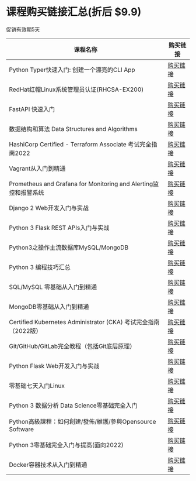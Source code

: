 # 课程购买链接汇总(折后 $9.9)

促销有效期5天

|课程名称  |   购买链接      |
|--------|-------------| 
|Python Typer快速入门: 创建一个漂亮的CLI App|[购买链接](https://www.udemy.com/course/python-typer-cli/?couponCode=2025-MAY12-5727398)| 
|RedHat红帽Linux系统管理员认证(RHCSA-EX200)|[购买链接](https://www.udemy.com/course/rhcsa-ex200/?couponCode=2025-MAY12-5316788)| 
|FastAPI 快速入门|[购买链接](https://www.udemy.com/course/fastapi-start/?couponCode=2025-MAY12-5528884)| 
|数据结构和算法 Data Structures and Algorithms|[购买链接](https://www.udemy.com/course/data-structures-and-algorithms-py/?couponCode=2025-MAY12-5221876)| 
|HashiCorp Certified - Terraform Associate 考试完全指南2022|[购买链接](https://www.udemy.com/course/terraform-basic/?couponCode=2025-MAY12-4392922)| 
|Vagrant从入门到精通|[购买链接](https://www.udemy.com/course/vagrant-zh/?couponCode=2025-MAY12-3731444)| 
|Prometheus and Grafana for Monitoring and Alerting监控和报警系统|[购买链接](https://www.udemy.com/course/telegraf-prometheus-grafana-cn/?couponCode=2025-MAY12-3418642)| 
|Django 2 Web开发入门与实战|[购买链接](https://www.udemy.com/course/django-2-web/?couponCode=2025-MAY12-2321788)| 
|Python 3 Flask REST APIs入门与实战|[购买链接](https://www.udemy.com/course/flask-rest-api/?couponCode=2025-MAY12-2276701)| 
|Python3之操作主流数据库MySQL/MongoDB|[购买链接](https://www.udemy.com/course/python3-database/?couponCode=2025-MAY12-2187592)| 
|Python 3 编程技巧汇总|[购买链接](https://www.udemy.com/course/python3-tips/?couponCode=2025-MAY12-1878846)| 
|SQL/MySQL 零基础从入门到精通|[购买链接](https://www.udemy.com/course/sql-mysql/?couponCode=2025-MAY12-1865400)| 
|MongoDB零基础从入门到精通|[购买链接](https://www.udemy.com/course/best-mongodb/?couponCode=2025-MAY12-1864936)| 
|Certified Kubernetes Administrator (CKA) 考试完全指南（2022版）|[购买链接](https://www.udemy.com/course/k8s-chinese/?couponCode=2025-MAY12-1733494)| 
|Git/GitHub/GitLab完全教程（包括Git底层原理）|[购买链接](https://www.udemy.com/course/git-basic/?couponCode=2025-MAY12-1465666)| 
|Python Flask Web开发入门与实战|[购买链接](https://www.udemy.com/course/python-flask/?couponCode=2025-MAY12-1432416)| 
|零基础七天入门Linux|[购买链接](https://www.udemy.com/course/linux-zh/?couponCode=2025-MAY12-1427824)| 
|Python 3 数据分析 Data Science零基础完全入门|[购买链接](https://www.udemy.com/course/python-for-data-science/?couponCode=2025-MAY12-1340588)| 
|Python高級課程：如何創建/發佈/維護/參與Opensource Software|[购买链接](https://www.udemy.com/course/python-awesome-tools/?couponCode=2025-MAY12-1294480)| 
|Python 3零基础完全入门与提高(面向2022)|[购买链接](https://www.udemy.com/course/python3-chinese/?couponCode=2025-MAY12-1242424)| 
|Docker容器技术从入门到精通|[购买链接](https://www.udemy.com/course/docker-china/?couponCode=2025-MAY12-1147478)|
